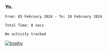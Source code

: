### Yo.

<!--START_SECTION:waka-->

```txt
From: 03 February 2024 - To: 10 February 2024

Total Time: 0 secs

No activity tracked
```

<!--END_SECTION:waka-->

[![trophy](https://github-profile-trophy.vercel.app/?username=njammy&row=2&column=3&theme=juicyfresh)](https://github.com/ryo-ma/github-profile-trophy)
